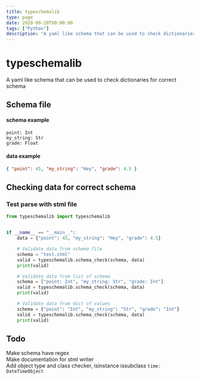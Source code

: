 ```yaml
---
title: typeschemalib
type: page
date: 2020-09-20T00:00:00
tags: ["Python"]
description: "A yaml like schema that can be used to check dictionaries for correct schema"
---
```


# typeschemalib

A yaml like schema that can be used to check dictionaries for correct schema

## Schema file

#### schema example

```
point: Int
my_string: Str
grade: Float
```

#### data example

```json
{ "point": 45, "my_string": "Hey", "grade": 4.5 }
```

## Checking data for correct schema

### Test parse with stml file

```py
from typeschemalib import typeschemalib


if __name__ == "__main__":
    data = {"point": 45, "my_string": "Hey", "grade": 4.5}

    # Validate data from schema file
    schema = "test.stml"
    valid = typeschemalib.schema_check(schema, data)
    print(valid)

    # Validate data from list of schema
    schema = ["point: Int", "my_string: Str", "grade: Int"]
    valid = typeschemalib.schema_check(schema, data)
    print(valid)

    # Validate data from dict of values
    schema = {"point": "Int", "my_string": "Str", "grade": "Int"}
    valid = typeschemalib.schema_check(schema, data)
    print(valid)
```

## Todo

Make schema have regex<br>
Make documentation for stml writer<br>
Add object type and class checker, isinstance issubclass `time: DateTimeObject`
